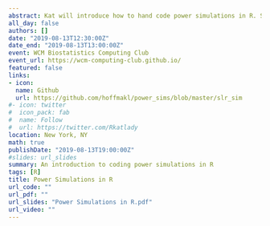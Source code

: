 ```yaml
---
abstract: Kat will introduce how to hand code power simulations in R. She will show examples of how to vary the sample and effect sizes using simple linear regression. Demo code can be accessed from her [Github](https://github.com/hoffmakl/power_sims/blob/master/slr_sim).
all_day: false
authors: []
date: "2019-08-13T12:30:00Z"
date_end: "2019-08-13T13:00:00Z"
event: WCM Biostatistics Computing Club
event_url: https://wcm-computing-club.github.io/
featured: false
links:
- icon:
  name: Github
  url: https://github.com/hoffmakl/power_sims/blob/master/slr_sim
#- icon: twitter
#  icon_pack: fab
#  name: Follow
#  url: https://twitter.com/Rkatlady
location: New York, NY
math: true
publishDate: "2019-08-13T19:00:00Z"
#slides: url_slides
summary: An introduction to coding power simulations in R
tags: [R]
title: Power Simulations in R
url_code: ""
url_pdf: ""
url_slides: "Power Simulations in R.pdf"
url_video: ""
---
```

